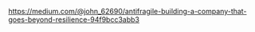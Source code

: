 https://medium.com/@john_62690/antifragile-building-a-company-that-goes-beyond-resilience-94f9bcc3abb3